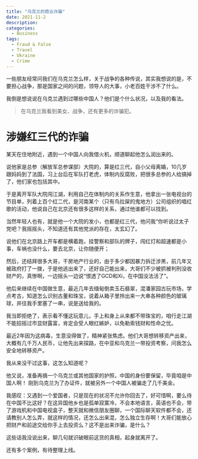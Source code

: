 ```yaml
---
title: "乌克兰的商业诈骗"
date: 2021-11-2
description: 
categories:
  - Business
tags:
  - Fraud & False
  - Travel
  - Ukraine
  - Crime
---
```



一些朋友经常问我们在乌克兰怎么样，关于战争的各种传说，其实我想说的是，不要担心战争，那是国家之间的问题，领导人的大事，小老百姓干涉不了什么。

我倒是想说说在乌克兰遇到过哪些中国人？他们是个什么状况，以及我的看法。

> 在乌克兰我看到美女、战争，还有更多的诈骗犯。


# **涉嫌红三代的诈骗**

某天在住地附近，遇到一个中国人向我借火机，顺道聊起他怎么润出来的。

说他家是总参（解放军总参谋部）大院的，算是红三代，自小父母离婚，10几岁跟妈妈到了法国，习上台后在军队打老虎，体制内反腐败，把很多总参的人给搞掉了，他们家也包括其中。

于是离开军队大院闯江湖，利用自己在体制内的关系作生意，他拿出一张电视台的节目单，列着上百个红二代，是河南某个（只有鸟拉屎的鬼地方）公司组织的唱红歌的活动，他说自己在北京还有很多这样的关系，通过他谁都可以找到。

当然年轻人也有，就是他一个大院的发小，也都是红三代，他问我“你听说过太子党吧？我摇摇头，不知道还有其他党派的存在，太玄幻了。

说他们在北京路上开车都是横着跑，挂警察和部队的牌子，闯红灯和超速都是小事，车祸也没什么，要去北京，让你随便开；

然后，还结拜很多大哥，干房地产行业的，由于多少都因暴力拆迁涉黑，前几年又被政府打了一拨，于是他逃出来了，还好自己能出来，大哥们不少被抓被判刑没收财产的，真惨啊，一边摇头一边说“恨透了GCD和Xi，在中国没法活了”。

他后来继续在中国做生意，最近几年去缅甸倒卖玉石翡翠，混潘家园古玩市场，学点考古，知道怎么识别古董和珠宝，说着从箱子里拎出来一大串各种颜色的玻璃球，并往我手里塞了一串，说是送给我的。

我当即拒绝了，表示看不懂这玩意儿，手上和身上从来都不带珠宝的，咱行走江湖不能招摇过市显财露富，肯定会受人眼红嫉妒，以免勒索钱财和性命之忧。

最近2年因为这病毒，生意没得做了，精神紧张焦虑。他们大哥想转移资产出来，大概有几千万人民币，让他先出来探路，在中亚和乌克兰一带投资考察，问我怎么安全地转移资产。

我从来没干过这事，这怎么知道呢？

他又说，准备再搞一个乌克兰或其他国家的护照，中国的身份要保留，毕竟咱是中国人啊！ 刚到乌克兰为了办证件，就被另外一个中国人被骗走了几千美金。

我感叹：又遇到一个爱国者，只是现在的状况不允许你回去了，好可惜啊，要么待在中国不比这好？在这异国他乡也是孤单寂寞冷，不会本地语言，英语也不会，带了游戏机和中国电视盒子，整天就和微信朋友圈聊，一个国际聊天软件都不会，还请教别人怎么弄，就这样的情况，还怎么出来混，怎么独立生存啊！大哥们能放心把财产和前途交给你手上去投资么？这不是出来诈骗，是什么？

这些话我没说出来，聊几句就识破眼前这货的真相，起身就离开了。

还有多个案例，有待整理上线。